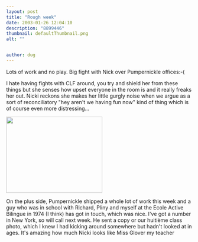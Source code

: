 ```yaml
---
layout: post
title: "Rough week"
date: 2003-01-26 12:04:10
description: "8899446"
thumbnail: defaultThumbnail.png
alt: ""


author: dug
---
```


<p>Lots of work and no play. Big fight with Nick over Pumpernickle offices:-(</p>

<p>I hate having fights with <span class="caps">CLF </span>around, you try and shield her from these things but she senses how upset everyone in the room is and it really freaks her out. Nicki reckons she makes her little gurgly noise when we argue as a sort of reconciliatory "hey aren't we having fun now" kind of thing which is of course even more distressing...</p>

<p><a target="basel" href="http://www.donkeyontheedge.com/i/ecole_hi.jpg" ><img src="http://www.donkeyontheedge.com/i/ecole_sm.jpg" width="260" height="206" border="0" /></a></p>

<p>On the plus side, Pumpernickle shipped a whole lot of work this week and a guy who was in school with Richard, Pliny and myself at the Ecole Active Bilingue in 1974 (I think) has got in touch, which was nice. I've got a number in New York, so will call next week. He sent a copy or our huiti&egrave;me class photo, which I knew I had kicking around somewhere but hadn't looked at in ages. It's amazing how much Nicki looks like Miss Glover my teacher</p>
